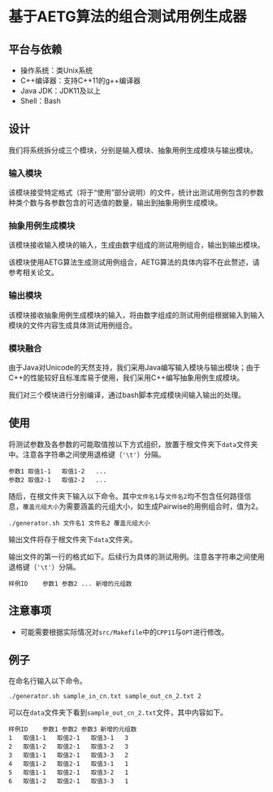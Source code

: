 # 基于AETG算法的组合测试用例生成器

## 平台与依赖

- 操作系统：类Unix系统
- C++编译器：支持C++11的g++编译器
- Java JDK：JDK11及以上
- Shell：Bash

## 设计

我们将系统拆分成三个模块，分别是输入模块、抽象用例生成模块与输出模块。

### 输入模块

该模块接受特定格式（将于“使用”部分说明）的文件，统计出测试用例包含的参数种类个数与各参数包含的可选值的数量，输出到抽象用例生成模块。

### 抽象用例生成模块

该模块接收输入模块的输入，生成由数字组成的测试用例组合，输出到输出模块。

该模块使用AETG算法生成测试用例组合，AETG算法的具体内容不在此赘述，请参考相关论文。

### 输出模块

该模块接收抽象用例生成模块的输入，将由数字组成的测试用例组根据输入到输入模块的文件内容生成具体测试用例组合。

### 模块融合

由于Java对Unicode的天然支持，我们采用Java编写输入模块与输出模块；由于C++的性能较好且标准库易于使用，我们采用C++编写抽象用例生成模块。

我们对三个模块进行分别编译，通过bash脚本完成模块间输入输出的处理。

## 使用

将测试参数及各参数的可能取值按以下方式组织，放置于根文件夹下`data`文件夹中。注意各字符串之间使用退格键（`'\t'`）分隔。

```
参数1	取值1-1	取值1-2	...
参数2	取值2-1	取值2-2	...
```

随后，在根文件夹下输入以下命令。其中`文件名1`与`文件名2`均不包含任何路径信息，`覆盖元组大小`为需要涵盖的元组大小，如生成Pairwise的用例组合时，值为2。

```
./generator.sh 文件名1 文件名2 覆盖元组大小
```

输出文件将存于根文件夹下`data`文件夹。

输出文件的第一行的格式如下。后续行为具体的测试用例。注意各字符串之间使用退格键（`'\t'`）分隔。

```
样例ID	参数1	参数2	...	新增的元组数
```

## 注意事项

- 可能需要根据实际情况对`src/Makefile`中的`CPP11`与`OPT`进行修改。

## 例子
在命名行输入以下命令。

```
./generator.sh sample_in_cn.txt sample_out_cn_2.txt 2
```

可以在`data`文件夹下看到`sample_out_cn_2.txt`文件，其中内容如下。

```
样例ID	参数1	参数2	参数3	新增的元组数
1	取值1-1	取值2-1	取值3-1	3
2	取值1-2	取值2-1	取值3-2	3
3	取值1-1	取值2-1	取值3-3	2
4	取值1-2	取值2-1	取值3-1	1
5	取值1-1	取值2-1	取值3-2	1
6	取值1-2	取值2-1	取值3-3	1
```